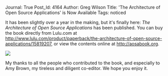 Journal: True
Post_Id: 4164
Author: Greg Wilson
Title: 'The Architecture of Open Source Applications' is Now Available
Tags: noticed

<p>It has been slightly over a year in the making, but it's finally here: <em>The Architecture of Open Source Applications</em> has been published.  You can buy the book directly from Lulu.com at <a href="http://www.lulu.com/product/paperback/the-architecture-of-open-source-applications/15819207">http://www.lulu.com/product/paperback/the-architecture-of-open-source-applications/15819207</a>, or view the contents online at <a href="http://aosabook.org/">http://aosabook.org</a>.</p>
<p><img src="{{root_path}}/files/2011/05/cover.jpg" /></p>
<p>My thanks to all the people who contributed to the book, and especially to Amy Brown, my tireless and diligent co-editor. We hope you enjoy it.</p>
